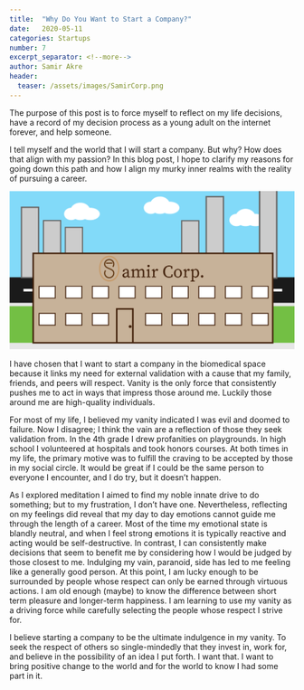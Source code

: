 ```yaml
---
title:  "Why Do You Want to Start a Company?"
date:   2020-05-11
categories: Startups
number: 7
excerpt_separator: <!--more-->
author: Samir Akre
header:
  teaser: /assets/images/SamirCorp.png
---
```

The purpose of this post is to force myself to reflect on my life decisions, have a record of my decision process as a young adult on the internet forever, and help someone.

I tell myself and the world that I will start a company. But why? How does that align with my passion? In this blog post, I hope to clarify my reasons for going down this path and how I align my murky inner realms with the reality of pursuing a career.  

<!--more-->

![Company Drawing](/assets/images/SamirCorp.png)

I have chosen that I want to start a company in the biomedical space because it links my need for external validation with a cause that my family, friends, and peers will respect. Vanity is the only force that consistently pushes me to act in ways that impress those around me. Luckily those around me are high-quality individuals.

For most of my life, I believed my vanity indicated I was evil and doomed to failure. Now I disagree; I think the vain are a reflection of those they seek validation from. In the 4th grade I drew profanities on playgrounds. In high school I volunteered at hospitals and took honors courses. At both times in my life, the primary motive was to fulfill the craving to be accepted by those in my social circle. It would be great if I could be the same person to everyone I encounter, and I do try, but it doesn’t happen.

As I explored meditation I aimed to find my noble innate drive to do something; but to my frustration, I don’t have one. Nevertheless, reflecting on my feelings did reveal that my day to day emotions cannot guide me through the length of a career. Most of the time my emotional state is blandly neutral, and when I feel strong emotions it is typically reactive and acting would be self-destructive. In contrast, I can consistently make decisions that seem to benefit me by considering how I would be judged by those closest to me. Indulging my vain, paranoid, side has led to me feeling like a generally good person. At this point, I am lucky enough to be surrounded by people whose respect can only be earned through virtuous actions. I am old enough (maybe) to know the difference between short term pleasure and longer-term happiness. I am learning to use my vanity as a driving force while carefully selecting the people whose respect I strive for.

I believe starting a company to be the ultimate indulgence in my vanity. To seek the respect of others so single-mindedly that they invest in, work for, and believe in the possibility of an idea I put forth. I want that. I want to bring positive change to the world and for the world to know I had some part in it.


